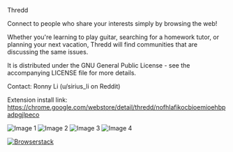 Thredd

Connect to people who share your interests simply by browsing the web!

Whether you're learning to play guitar, searching for a homework tutor, or planning your next vacation, Thredd will find communities that are discussing the same issues.

 It is distributed under the GNU General Public License - see the 
 accompanying LICENSE file for more details.
 
 Contact: Ronny Li (u/sirius_li on Reddit)
 
 Extension install link: https://chrome.google.com/webstore/detail/thredd/nofhlafikocbioemioehbpadpgjlpeco

![Image 1](http://thredd.io/wp-content/uploads/2019/02/g2773.png)
![Image 2](http://thredd.io/wp-content/uploads/2019/02/g2893.png)
![Image 3](http://thredd.io/wp-content/uploads/2019/02/g3011.png)
![Image 4](http://thredd.io/wp-content/uploads/2019/02/rect3085.png)

[![Browserstack](http://thredd.io/wp-content/uploads/2019/04/Browserstack-logo@2x-e1556636422436.png)](https://www.browserstack.com)
